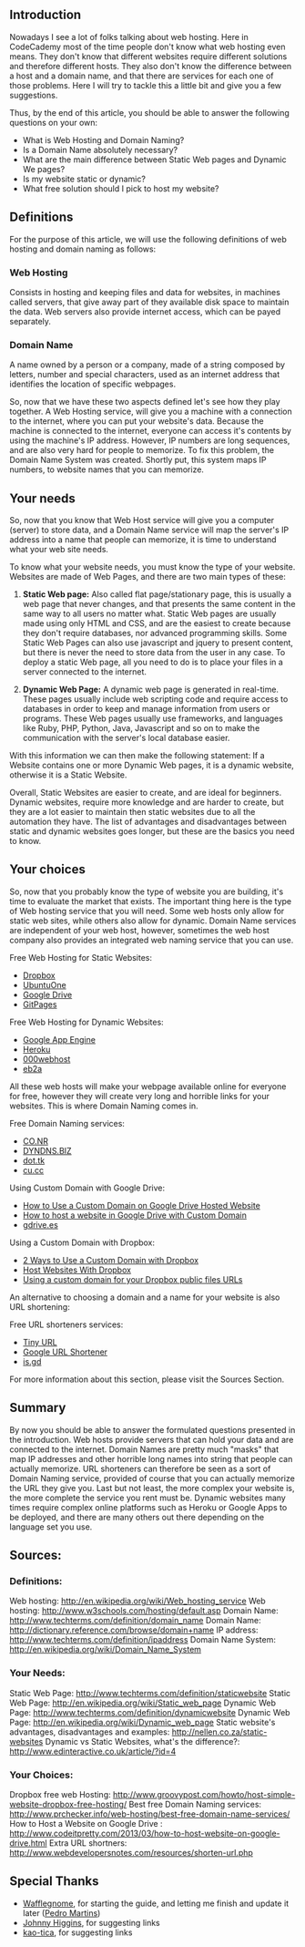 ## Introduction
Nowadays I see a lot of folks talking about web hosting. Here in CodeCademy most of the time people don't know what web hosting even means. They don't know that different websites require different solutions and therefore different hosts. They also don't know the difference between a host and a domain name, and that there are services for each one of those problems. Here I will try to tackle this a little bit and give you a few suggestions.

Thus, by the end of this article, you should be able to answer the following questions on your own:

- What is Web Hosting and Domain Naming? 
- Is a Domain Name absolutely necessary?
- What are the main difference between Static Web pages and Dynamic We pages?
- Is my website static or dynamic?
- What free solution should I pick to host my website?

## Definitions
For the purpose of this article, we will use the following definitions of web hosting and domain naming as follows:

### Web Hosting
Consists in hosting and keeping files and data for websites, in machines called servers, that give away part of they available disk space to maintain the data. Web servers also provide internet access, which can be payed separately.

### Domain Name
A name owned by a person or a company, made of a string composed by letters, number and special characters, used as an internet address that identifies the location of specific webpages.

So, now that we have these two aspects defined let's see how they play together. A Web Hosting service, will give you a machine with a connection to the internet, where you can put your website's data. Because the machine is connected to the internet, everyone can access it's contents by using the machine's IP address. However, IP numbers are long sequences, and are also very hard for people to memorize. To fix this problem, the Domain Name System was created. Shortly put, this system maps IP numbers, to website names that you can memorize.

## Your needs
So, now that you know that Web Host service will give you a computer (server) to store data, and a Domain Name service will map the server's IP address into a name that people can memorize, it is time to understand what your web site needs.

To know what your website needs, you must know the type of your website. Websites are made of Web Pages, and there are two main types of these:

1. **Static Web page:** Also called flat page/stationary page, this is usually a web page that never changes, and that presents the same content in the same way to all users no matter what. Static Web pages are usually made using only HTML and CSS, and are the easiest to create because they don't require databases, nor advanced programming skills. Some Static Web Pages can also use javascript and jquery to present content, but there is never the need to store data from the user in any case. To deploy a static Web page, all you need to do is to place your files in a server connected to the internet. 

2. **Dynamic Web Page:** A dynamic web page is generated in real-time. These pages usually include web scripting code and require access to databases in order to keep and manage information from users or programs. These Web pages usually use frameworks, and languages like Ruby, PHP, Python, Java, Javascript and so on to make the communication with the server's local database easier.

With this information we can then make the following statement: If a Website contains one or more Dynamic Web pages, it is a dynamic website, otherwise it is a Static Website. 

Overall, Static Websites are easier to create, and are ideal for beginners. Dynamic websites, require more knowledge and are harder to create, but they are a lot easier to maintain then static websites due to all the automation they have. 
The list of advantages and disadvantages between static and dynamic websites goes longer, but these are the basics you need to know.

## Your choices
So, now that you probably know the type of website you are building, it's time to evaluate the market that exists. The important thing here is the type of Web hosting service that you will need. Some web hosts only allow for static web sites, while others also allow for dynamic. 
Domain Name services are independent of your web host, however, sometimes the web host company also provides an integrated web naming service that you can use. 

Free Web Hosting for Static Websites:

- [Dropbox](https://www.dropbox.com/)
- [UbuntuOne](https://one.ubuntu.com/)
- [Google Drive](https://drive.google.com/)
- [GitPages](http://pages.github.com/)

Free Web Hosting for Dynamic Websites: 

- [Google App Engine](https://developers.google.com/appengine/)
- [Heroku](https://www.heroku.com/)
- [000webhost](http://www.000webhost.com/)
- [eb2a](https://www.eb2a.com/en/#home)

All these web hosts will make your webpage available online for everyone for free, however they will create very long and horrible links for your websites. This is where Domain Naming comes in. 

Free Domain Naming services:

- [CO.NR](http://www.freedomain.co.nr/)
- [DYNDNS.BIZ](http://free.domain.name/en.html)
- [dot.tk](http://www.dot.tk/en/index.html?lang=en)
- [cu.cc](http://www.registry.cu.cc/)

Using Custom Domain with Google Drive:

- [How to Use a Custom Domain on Google Drive Hosted Website ](http://www.komku.org/2013/06/how-to-use-custom-domain-on-google-drive-hosted-website.html#.Ujnphz_3Pnp)
- [How to host a website in Google Drive with Custom Domain](http://misvietnamblogger.blogspot.pt/2013/07/how-to-host-website-in-google-drive.html)
- [gdrive.es](http://gdriv.es/)

Using a Custom Domain with Dropbox:

- [2 Ways to Use a Custom Domain with Dropbox](http://fredericiana.com/2012/12/09/custom-domain-with-dropbox/)
- [Host Websites With Dropbox](http://www.dropboxwiki.com/tips-and-tricks/host-websites-with-dropbox)
- [Using a custom domain for your Dropbox public files URLs](http://www.dafacto.com/2013/05/21/using-a-custom-domain-for-your-dropbox-public-files-urls/)

An alternative to choosing a domain and a name for your website is also URL shortening:

Free URL shorteners services:

- [Tiny URL](http://tiny.cc/)
- [Google URL Shortener](http://goo.gl/)
- [is.gd](http://is.gd/)

For more information about this section, please visit the Sources Section.

## Summary
By now you should be able to answer the formulated questions presented in the introduction. Web hosts provide servers that can hold your data and are connected to the internet. Domain Names are pretty much "masks" that map IP addresses and other horrible long names into string that people can actually memorize. URL shorteners can therefore be seen as a sort of Domain Naming service, provided of course that you can actually memorize the URL they give you. 
Last but not least, the more complex your website is, the more complete the service you rent must be. Dynamic websites many times require complex online platforms such as Heroku or Google Apps to be deployed, and there are many others out there depending on the language set you use. 

## Sources:
### Definitions:
Web hosting: http://en.wikipedia.org/wiki/Web_hosting_service
Web hosting:  http://www.w3schools.com/hosting/default.asp
Domain Name: http://www.techterms.com/definition/domain_name
Domain Name: http://dictionary.reference.com/browse/domain+name
IP address: http://www.techterms.com/definition/ipaddress
Domain Name System: http://en.wikipedia.org/wiki/Domain_Name_System

### Your Needs:
Static Web Page: http://www.techterms.com/definition/staticwebsite
Static Web Page: http://en.wikipedia.org/wiki/Static_web_page
Dynamic Web Page: http://www.techterms.com/definition/dynamicwebsite
Dynamic Web Page: http://en.wikipedia.org/wiki/Dynamic_web_page
Static website's advantages, disadvantages and examples: http://nellen.co.za/static-websites
Dynamic vs Static Websites, what's the difference?: http://www.edinteractive.co.uk/article/?id=4

### Your Choices:
Dropbox free web Hosting: http://www.groovypost.com/howto/host-simple-website-dropbox-free-hosting/
Best free Domain Naming services: http://www.prchecker.info/web-hosting/best-free-domain-name-services/
How to Host a Website on Google Drive : http://www.codeitpretty.com/2013/03/how-to-host-website-on-google-drive.html
Extra URL shortners: http://www.webdevelopersnotes.com/resources/shorten-url.php

## Special Thanks

- [Wafflegnome](http://www.codecademy.com/wafflegnome), for starting the guide, and letting me finish and update it later ([Pedro Martins](http://www.codecademy.com/fl4m3ph03n1x)) 
- [Johnny Higgins](http://www.codecademy.com/clivebixby), for suggesting links
- [kao-tica](http://www.codecademy.com/kao-tica), for suggesting links